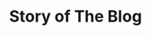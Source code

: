 ---
layout: story-page
title: Story of The Blog
excerpt: "The story of how this blog was created, described in a flowchart. Story by Riky Lutfi Hamzah"
---